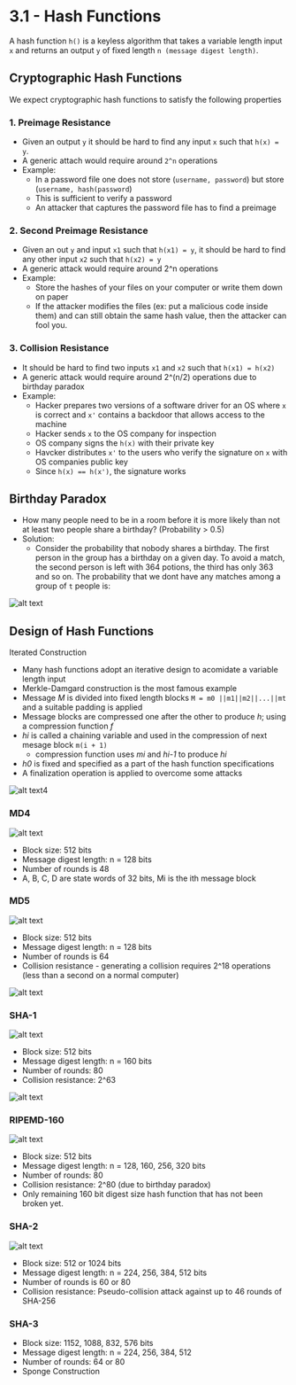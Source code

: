# 3.1 - Hash Functions

A hash function `h()` is a keyless algorithm that takes a variable length input `x` and returns an output `y` of fixed length `n (message digest length)`.

## Cryptographic Hash Functions

We expect cryptographic hash functions to satisfy the following properties

### 1. Preimage Resistance

- Given an output `y` it should be hard to find any input `x` such that `h(x) = y`.
- A generic attach would require around `2^n` operations
- Example:
  - In a password file one does not store (`username, password`) but store (`username, hash(password`)
  - This is sufficient to verify a password
  - An attacker that captures the password file has to find a preimage

### 2. Second Preimage Resistance

- Given an out `y` and input `x1` such that `h(x1) = y`, it should be hard to find any other input `x2` such that `h(x2) = y`
- A generic attack would require around 2^n operations
- Example:
  - Store the hashes of your files on your computer or write them down on paper
  - If the attacker modifies the files (ex: put a malicious code inside them) and can still obtain the same hash value, then the attacker can fool you.

### 3. Collision Resistance

- It should be hard to find two inputs `x1` and `x2` such that `h(x1) = h(x2)`
- A generic attack would require around 2^(n/2) operations due to birthday paradox
- Example:
  - Hacker prepares two versions of a software driver for an OS where `x` is correct and `x'` contains a backdoor that allows access to the machine
  - Hacker sends `x` to the OS company for inspection
  - OS company signs the `h(x)` with their private key
  - Havcker distributes `x'` to the users who verify the signature on `x` with OS companies public key
  - Since `h(x) == h(x')`, the signature works

## Birthday Paradox

- How many people need to be in a room before it is more likely than not at least two people share a birthday? (Probability > 0.5)
- Solution:
  - Consider the probability that nobody shares a birthday. The first person in the group has a birthday  on a given day. To avoid a match, the second person is left with 364 potions, the third has only 363 and so on. The probability that we dont have any matches among a group of `t` people is:

![alt text](../imgs/3/birthdayparadox.png)

## Design of Hash Functions

Iterated Construction

- Many hash functions adopt an iterative design to acomidate a variable length input
- Merkle-Damgard construction is the most famous example
- Message *M* is divided into fixed length blocks `M = m0 ||m1||m2||...||mt` and a suitable padding is applied
- Message blocks are compressed one after the other to produce *h*; using a compression function *f*
- *hi* is called a chaining variable and used in the compression of next mesage block `m(i + 1)`
  - compression function uses *mi* and *hi-1* to produce *hi*
- *h0* is fixed and specified as a part of the hash function specifications
- A finalization operation is applied to overcome some attacks

![alt text](../imgs/3/hashfcn.png)4

### MD4

![alt text](../imgs/3/md4.png)

- Block size: 512 bits
- Message digest length: n = 128 bits
- Number of rounds is 48
- A, B, C, D are state words of 32 bits, Mi is the ith message block

### MD5

![alt text](../imgs/3/md5.png)

- Block size: 512 bits
- Message digest length: n = 128 bits
- Number of rounds is 64
- Collision resistance - generating a collision requires 2^18 operations (less than a second on a normal computer)

![alt text](../imgs/3/md5col.png)

### SHA-1

![alt text](../imgs/3/sha1.png)

- Block size: 512 bits
- Message digest length: n = 160 bits
- Number of rounds: 80
- Collision resistance: 2^63

![alt text](../imgs/3/sha1col.png)

### RIPEMD-160

![alt text](../imgs/3/ripemd.png)

- Block size: 512 bits
- Message digest length: n = 128, 160, 256, 320 bits
- Number of rounds: 80
- Collision resistance: 2^80 (due to birthday paradox)
- Only remaining 160 bit digest size hash function that has not been broken yet.

### SHA-2

![alt text](../imgs/3/sha2.png)

- Block size: 512 or 1024 bits
- Message digest length: n = 224, 256, 384, 512 bits
- Number of rounds is 60 or 80
- Collision resistance: Pseudo-collision attack against up to 46 rounds of SHA-256

### SHA-3

- Block size: 1152, 1088, 832, 576 bits
- Message digest length: n = 224, 256, 384, 512
- Number of rounds: 64 or 80
- Sponge Construction